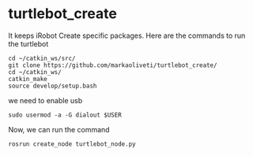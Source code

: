 turtlebot_create
======

It keeps iRobot Create specific packages. Here are the commands to run the turtlebot
```
cd ~/catkin_ws/src/
git clone https://github.com/markaoliveti/turtlebot_create/
cd ~/catkin_ws/
catkin_make
source develop/setup.bash
```
we need to enable usb
```
sudo usermod -a -G dialout $USER
```
Now, we can run the command
```
rosrun create_node turtlebot_node.py 
```
